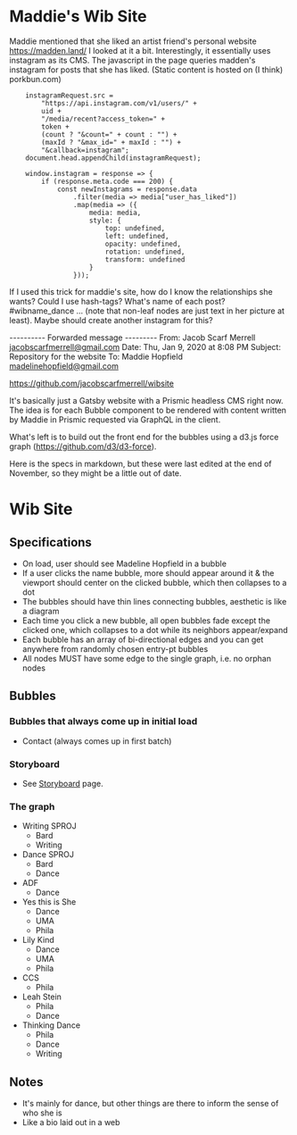 # Maddie's Wib Site

Maddie mentioned that she liked an artist friend's personal website https://madden.land/
I looked at it a bit. Interestingly, it essentially uses instagram as its CMS.
The javascript in the page queries madden's instagram for posts that she has liked.
(Static content is hosted on (I think) porkbun.com)


		instagramRequest.src =
			"https://api.instagram.com/v1/users/" +
			uid +
			"/media/recent?access_token=" +
			token +
			(count ? "&count=" + count : "") +
			(maxId ? "&max_id=" + maxId : "") +
			"&callback=instagram";
		document.head.appendChild(instagramRequest);

		window.instagram = response => {
			if (response.meta.code === 200) {
				const newInstagrams = response.data
					.filter(media => media["user_has_liked"])
					.map(media => ({
						media: media,
						style: {
							top: undefined,
							left: undefined,
							opacity: undefined,
							rotation: undefined,
							transform: undefined
						}
					}));
If I used this trick for maddie's site, how do I know the relationships she wants?
Could I use hash-tags? What's name of each post? #wibname_dance ... (note that non-leaf nodes are just text in her picture at least).
Maybe should create another instagram for this?


---------- Forwarded message ---------
From: Jacob Scarf Merrell <jacobscarfmerrell@gmail.com>
Date: Thu, Jan 9, 2020 at 8:08 PM
Subject: Repository for the website
To: Maddie Hopfield <madelinehopfield@gmail.com>

https://github.com/jacobscarfmerrell/wibsite

It's basically just a Gatsby website with a Prismic headless CMS right now. The idea is for each Bubble component to be rendered with content written by Maddie in Prismic requested via GraphQL in the client.

What's left is to build out the front end for the bubbles using a d3.js force graph (https://github.com/d3/d3-force).

Here is the specs in markdown, but these were last edited at the end of November, so they might be a little out of date.

# Wib Site

## Specifications

- On load, user should see Madeline Hopfield in a bubble
- If a user clicks the name bubble, more should appear around it & the viewport should center on the clicked bubble, which then collapses to a dot
- The bubbles should have thin lines connecting bubbles, aesthetic is like a diagram
- Each time you click a new bubble, all open bubbles fade except the clicked one, which collapses to a dot while its neighbors appear/expand
- Each bubble has an array of bi-directional edges and you can get anywhere from randomly chosen entry-pt bubbles
- All nodes MUST have some edge to the single graph, i.e. no orphan nodes

## Bubbles

### Bubbles that always come up in initial load
- Contact (always comes up in first batch)

### Storyboard
- See [Storyboard](/Storyboard.md/) page.   

### The graph
- Writing SPROJ
    - Bard
    - Writing
- Dance SPROJ
    - Bard
    - Dance
- ADF
    - Dance
- Yes this is She
    - Dance
    - UMA
    - Phila
- Lily Kind
    - Dance
    - UMA
    - Phila
- CCS
    - Phila
- Leah Stein
    - Phila
    - Dance
- Thinking Dance
    - Phila
    - Dance
    - Writing

## Notes

- It's mainly for dance, but other things are there to inform the sense of who she is
- Like a bio laid out in a web
